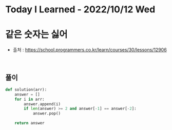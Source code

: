 # Today I Learned - 2022/10/12 Wed

# 같은 숫자는 싫어
- 출처 : https://school.programmers.co.kr/learn/courses/30/lessons/12906
<br>

## 풀이
```python
def solution(arr):
    answer = []
    for i in arr:
        answer.append(i)
        if len(answer) >= 2 and answer[-1] == answer[-2]:
            answer.pop()
            
    return answer
```
